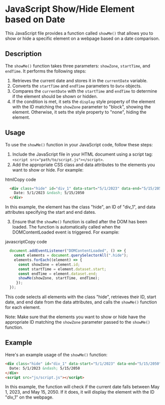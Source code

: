 # JavaScript Show/Hide Element based on Date

This JavaScript file provides a function called `showMe()` that allows you to show or hide a specific element on a webpage based on a date comparison.

## Description

The `showMe()` function takes three parameters: `showZone`, `startTime`, and `endTime`. It performs the following steps:

1.  Retrieves the current date and stores it in the `currentDate` variable.
2.  Converts the `startTime` and `endTime` parameters to `Date` objects.
3.  Compares the `currentDate` with the `startTime` and `endTime` to determine if the element should be shown or hidden.
4.  If the condition is met, it sets the `display` style property of the element with the ID matching the `showZone` parameter to "block", showing the element. Otherwise, it sets the style property to "none", hiding the element.

## Usage

To use the `showMe()` function in your JavaScript code, follow these steps:

1.  Include the JavaScript file in your HTML document using a script tag: `<script src="path/to/script.js"></script>`.
2.  Add the appropriate CSS class and data attributes to the elements you want to show or hide. For example:

htmlCopy code

```html 
  <div class="hide" id="div_1" data-start="5/1/2023" data-end="5/15/2050">
    Date: 5/1/2023 &ndash; 5/15/2050
  </div>
```

In this example, the element has the class "hide", an ID of "div\_1", and data attributes specifying the start and end dates.

3.  Ensure that the `showMe()` function is called after the DOM has been loaded. The function is automatically called when the DOMContentLoaded event is triggered. For example:

javascriptCopy code

```javascript
  document.addEventListener("DOMContentLoaded", () => {
    const elements = document.querySelectorAll(".hide");   
    elements.forEach((element) => {     
      const showZone = element.id;     
      const startTime = element.dataset.start;     
      const endTime = element.dataset.end;     
      showMe(showZone, startTime, endTime);   
     }); 
  });
```

This code selects all elements with the class "hide", retrieves their ID, start date, and end date from the data attributes, and calls the `showMe()` function for each element.

Note: Make sure that the elements you want to show or hide have the appropriate ID matching the `showZone` parameter passed to the `showMe()` function.

## Example

Here's an example usage of the `showMe()` function:

```html 
<div class="hide" id="div_1" data-start="5/1/2023" data-end="5/15/2050">
  Date: 5/1/2023 &ndash; 5/15/2050
</div> 
<script src="js/script.js"></script>
```

In this example, the function will check if the current date falls between May 1, 2023, and May 15, 2050. If it does, it will display the element with the ID "div\_1" on the webpage.
